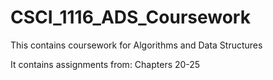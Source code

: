 # CSCI_1116_ADS_Coursework

This contains coursework for Algorithms and Data Structures

It contains assignments from: Chapters 20-25
